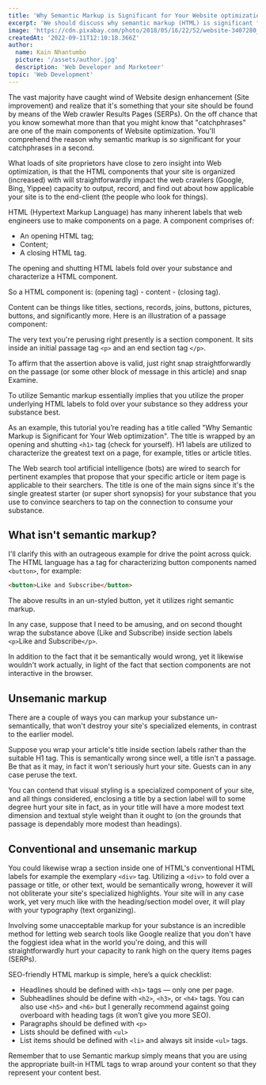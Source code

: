 ```yaml
---
title: 'Why Semantic Markup is Significant for Your Website optimization'
excerpt: 'We should discuss why semantic markup (HTML) is significant for your sites Search engine optimization, and that it is so easy to get this pivotal Website design enhancement component right, even as a non-geek.'
image: 'https://cdn.pixabay.com/photo/2018/05/16/22/52/website-3407280_960_720.jpg'
createdAt: '2022-09-11T12:10:18.366Z'
author:
  name: Kain Nhantumbo
  picture: '/assets/author.jpg'
  description: 'Web Developer and Marketeer'
topic: 'Web Development'
---
```


The vast majority have caught wind of Website design enhancement (Site improvement) and realize that it's something that your site should be found by means of the Web crawler Results Pages (SERPs). On the off chance that you know somewhat more than that you might know that "catchphrases" are one of the main components of Website optimization. You'll comprehend the reason why semantic markup is so significant for your catchphrases in a second.

What loads of site proprietors have close to zero insight into Web optimization, is that the HTML components that your site is organized (increased) with will straightforwardly impact the web crawlers (Google, Bing, Yippee) capacity to output, record, and find out about how applicable your site is to the end-client (the people who look for things).

HTML (Hypertext Markup Language) has many inherent labels that web engineers use to make components on a page. A component comprises of:

- An opening HTML tag;
- Content;
- A closing HTML tag.

The opening and shutting HTML labels fold over your substance and characterize a HTML component.

So a HTML component is: (opening tag) - content - (closing tag).

Content can be things like titles, sections, records, joins, buttons, pictures, buttons, and significantly more. Here is an illustration of a passage component:

The very text you're perusing right presently is a section component. It sits inside an initial passage tag `<p>` and an end section tag `</p>`.

To affirm that the assertion above is valid, just right snap straightforwardly on the passage (or some other block of message in this article) and snap Examine.

To utilize Semantic markup essentially implies that you utilize the proper underlying HTML labels to fold over your substance so they address your substance best.

As an example, this tutorial you’re reading has a title called "Why Semantic Markup is Significant for Your Web optimization". The title is wrapped by an opening and shutting `<h1>` tag (check for yourself). H1 labels are utilized to characterize the greatest text on a page, for example, titles or article titles.

The Web search tool artificial intelligence (bots) are wired to search for pertinent examples that propose that your specific article or item page is applicable to their searchers. The title is one of the main signs since it's the single greatest starter (or super short synopsis) for your substance that you use to convince searchers to tap on the connection to consume your substance.

## What isn't semantic markup?

I'll clarify this with an outrageous example for drive the point across quick. The HTML language has a tag for characterizing button components named `<button>`, for example:

```html
<button>Like and Subscribe</button>
```

The above results in an un-styled button, yet it utilizes right semantic markup.

In any case, suppose that I need to be amusing, and on second thought wrap the substance above (Like and Subscribe) inside section labels `<p>`Like and Subscribe`</p>`.

In addition to the fact that it be semantically would wrong, yet it likewise wouldn't work actually, in light of the fact that section components are not interactive in the browser.
## Unsemanic markup

There are a couple of ways you can markup your substance un-semantically, that won't destroy your site's specialized elements, in contrast to the earlier model.

Suppose you wrap your article's title inside section labels rather than the suitable H1 tag. This is semantically wrong since well, a title isn't a passage. Be that as it may, in fact it won't seriously hurt your site. Guests can in any case peruse the text.

You can contend that visual styling is a specialized component of your site, and all things considered, enclosing a title by a section label will to some degree hurt your site in fact, as in your title will have a more modest text dimension and textual style weight than it ought to (on the grounds that passage is dependably more modest than headings).

## Conventional and unsemanic markup

You could likewise wrap a section inside one of HTML's conventional HTML labels for example the exemplary `<div>` tag. Utilizing a `<div>` to fold over a passage or title, or other text, would be semantically wrong, however it will not obliterate your site's specialized highlights. Your site will in any case work, yet very much like with the heading/section model over, it will play with your typography (text organizing).

Involving some unacceptable markup for your substance is an incredible method for letting web search tools like Google realize that you don't have the foggiest idea what in the world you're doing, and this will straightforwardly hurt your capacity to rank high on the query items pages (SERPs).

SEO-friendly HTML markup is simple, here’s a quick checklist:

- Headlines should be defined with `<h1>` tags — only one per page.
- Subheadlines should be define with `<h2>`, `<h3>`, or `<h4>` tags. You can also use `<h5>` and `<h6>` but I generally recommend against going overboard with heading tags (it won’t give you more SEO).
- Paragraphs should be defined with `<p>`
- Lists should be defined with `<ul>`
- List items should be defined with `<li>` and always sit inside `<ul>` tags.

Remember that to use Semantic markup simply means that you are using the appropriate built-in HTML tags to wrap around your content so that they represent your content best.
